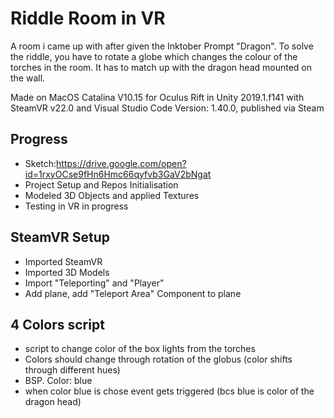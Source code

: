 # Riddle Room in VR
A room i came up with after given the Inktober Prompt "Dragon".
To solve the riddle, you have to rotate a globe which changes the colour of the torches in the room.
It has to match up with the dragon head mounted on the wall.

Made on MacOS Catalina V10.15 for Oculus Rift in Unity 2019.1.f141 with SteamVR v22.0 and Visual Studio Code Version: 1.40.0, published via Steam

## Progress 
* Sketch:https://drive.google.com/open?id=1rxyOCse9fHn6Hmc66qyfvb3GaV2bNgat
* Project Setup and Repos Initialisation
* Modeled 3D Objects and applied Textures
* Testing in VR in progress

## SteamVR Setup
* Imported SteamVR
* Imported 3D Models 
* Import "Teleporting" and "Player"
* Add plane, add "Teleport Area" Component to plane

## 4 Colors script
* script to change color of the box lights from the torches
* Colors should change through rotation of the globus (color shifts through different hues)
* BSP. Color: blue
* when color blue is chose event gets triggered (bcs blue is color of the dragon head) 
